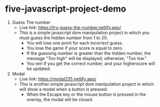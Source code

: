 # five-javascript-project-demo

1.  Guess The number
    - Live link: <https://try-guess-the-number.netlify.app/>
    - This is a simple javascript dom manipulation project in which you must guess the hidden number from 1 to 20.
      - You will lose one point for each incorrect guess.
      - You lose the game if your score is equal to zero.
      - If the guessing number is greater than the hidden number, the message "Too high" will be displayed; otherwise, "Too low."
      - You win if you get the correct number, and your higherscore will be updated.
2.  Modal
    - Live link: <https://modal235.netlify.app/>
    - This is another simple javascript dom manipulation project in which will show a modal when a button is pressed.
      - When the Escape key or the mouse button is pressed in the overlay, the modal will be closed.
